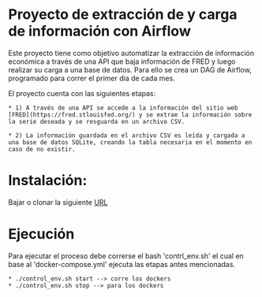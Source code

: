 
# Proyecto de extracción de y carga de información con Airflow

Este proyecto tiene como objetivo automatizar la extracción de información económica a través de una API que baja información de FRED y luego realizar su carga a una base de datos. 
Para ello se crea un DAG de Airflow, programado para correr el primer dia de cada mes.

El proyecto cuenta con las siguientes etapas:

    * 1) A través de una API se accede a la información del sitio web [FRED](https://fred.stlouisfed.org/) y se extrae la información sobre la serie deseada y se resguarda en un archivo CSV.

    * 2) La información guardada en el archivo CSV es leída y cargada a una base de datos SQLite, creando la tabla necesaria en el momento en caso de no existir.


# Instalación:

Bajar o clonar la siguiente [URL](https://github.com/herkerz/seminario_docker)

# Ejecución  

Para ejecutar el proceso debe correrse el bash 'contrl_env.sh' el cual en base al 'docker-compose.yml' ejecuta las etapas antes mencionadas.

    * ./control_env.sh start --> corre los dockers
    * ./control_env.sh stop --> para los dockers